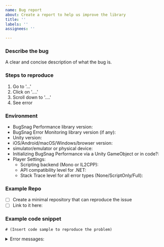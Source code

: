 ```yaml
---
name: Bug report
about: Create a report to help us improve the library
title: ''
labels: ''
assignees: ''

---
```


<!-- Before raising, please check whether somebody else has already reported your issue. -->

### Describe the bug
A clear and concise description of what the bug is.

### Steps to reproduce
1. Go to '...'
2. Click on '....'
3. Scroll down to '....'
4. See error

### Environment
* BugSnag Performance library version:
* BugSnag Error Monitoring library version (if any):
* Unity version:
* iOS/Android/macOS/Windows/browser version:
* simulator/emulator or physical device:
* Initializing BugSnag Performance via a Unity GameObject or in code?:
* Player Settings:
    * Scripting backend (Mono or IL2CPP):
    * API compatibility level for .NET:
    * Stack Trace level for all error types (None/ScriptOnly/Full):

<!--
  Below are a few approaches you might take to communicate the issue, in
  descending order of awesomeness. Please choose one and feel free to delete
  the others from this template.
-->

### Example Repo <!-- Option 1 -->

- [ ] Create a minimal repository that can reproduce the issue
- [ ] Link to it here:

### Example code snippet <!-- Option 2 -->

```
# (Insert code sample to reproduce the problem)
```

<!-- Error messages, if any -->
<details><summary>Error messages:</summary>

```

```
</details>
